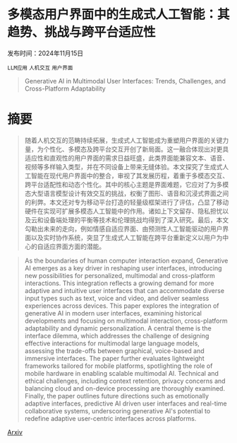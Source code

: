 # 多模态用户界面中的生成式人工智能：其趋势、挑战与跨平台适应性

发布时间：2024年11月15日

`LLM应用` `人机交互` `用户界面`

> Generative AI in Multimodal User Interfaces: Trends, Challenges, and Cross-Platform Adaptability

# 摘要

> 随着人机交互的范畴持续拓展，生成式人工智能成为重塑用户界面的关键力量，为个性化、多模态及跨平台交互开创了新局面。这一融合体现出对更具适应性和直观性的用户界面的需求日益旺盛，此类界面能兼容文本、语音、视频等多样输入类型，并在不同设备上带来无缝体验。本文探究了生成式人工智能在现代用户界面中的整合，审视了其发展历程，着重于多模态交互、跨平台适配性和动态个性化。其中的核心主题是界面难题，它应对了为多模态大型语言模型设计有效交互的挑战，权衡了图形、语音和沉浸式界面之间的利弊。本文还对专为移动平台打造的轻量级框架进行了评估，凸显了移动硬件在实现可扩展多模态人工智能中的作用。诸如上下文留存、隐私担忧以及云和设备端处理的平衡等技术和伦理挑战均得到了深入研究。最后，本文勾勒出未来的走向，例如情感自适应界面、由预测性人工智能驱动的用户界面以及实时协作系统，突显了生成式人工智能在跨平台重新定义以用户为中心的自适应界面方面的潜能。

> As the boundaries of human computer interaction expand, Generative AI emerges as a key driver in reshaping user interfaces, introducing new possibilities for personalized, multimodal and cross-platform interactions. This integration reflects a growing demand for more adaptive and intuitive user interfaces that can accommodate diverse input types such as text, voice and video, and deliver seamless experiences across devices. This paper explores the integration of generative AI in modern user interfaces, examining historical developments and focusing on multimodal interaction, cross-platform adaptability and dynamic personalization. A central theme is the interface dilemma, which addresses the challenge of designing effective interactions for multimodal large language models, assessing the trade-offs between graphical, voice-based and immersive interfaces. The paper further evaluates lightweight frameworks tailored for mobile platforms, spotlighting the role of mobile hardware in enabling scalable multimodal AI. Technical and ethical challenges, including context retention, privacy concerns and balancing cloud and on-device processing are thoroughly examined. Finally, the paper outlines future directions such as emotionally adaptive interfaces, predictive AI driven user interfaces and real-time collaborative systems, underscoring generative AI's potential to redefine adaptive user-centric interfaces across platforms.

[Arxiv](https://arxiv.org/abs/2411.10234)